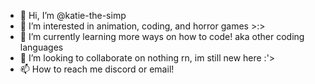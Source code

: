 - 👋 Hi, I’m @katie-the-simp
- 👀 I’m interested in animation, coding, and horror games >:>
- 🌱 I’m currently learning more ways on how to code! aka other coding languages
- 💞️ I’m looking to collaborate on nothing rn, im still new here :'>
- 📫 How to reach me discord or email!

<!---
katie-the-simp/katie-the-simp is a ✨ special ✨ repository because its `README.md` (this file) appears on your GitHub profile.
You can click the Preview link to take a look at your changes.
--->
